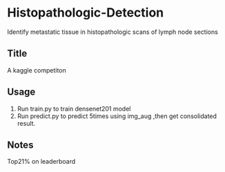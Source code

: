 # Histopathologic-Detection
Identify metastatic tissue in histopathologic scans of lymph node sections
## Title
A kaggle competiton
## Usage
1. Run train.py to train densenet201 model
2. Run predict.py to predict 5times using img_aug ,then get consolidated result.
## Notes
Top21% on leaderboard
